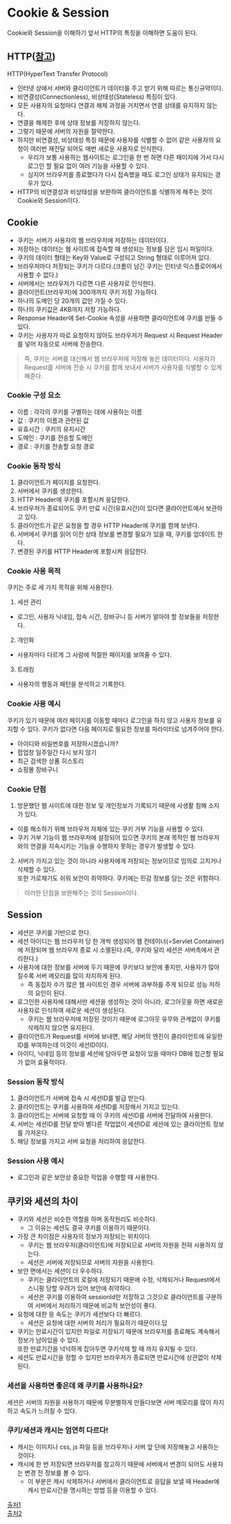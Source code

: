 # Cookie & Session
Cookie와 Session을 이해하기 앞서 HTTP의 특징을 이해하면 도움이 된다.

## HTTP([참고](https://github.com/kimkonpig/algorithm/blob/master/document/HTTP%2CHTTPS.md))
HTTP(HyperText Transfer Protocol)
- 인터넷 상에서 서버와 클라이언트가 데이터를 주고 받기 위해 따르는 통신규약이다.
- 비연결성(Connectionless), 비상태성(Stateless) 특징이 있다.
- 모든 사용자의 요청마다 연결과 해제 과정을 거치면서 연결 상태를 유지하지 않는다.
- 연결을 해제한 후에 상태 정보를 저장하지 않는다.
- 그렇기 때문에 서버의 자원을 절약한다.
- 하지만 비연결성, 비상태성 특징 때문에 사용자를 식별할 수 없어 같은 사용자의 요청이 여러번 재전달 되어도 매번 새로운 사용자로 인식한다.
  - 우리가 보통 사용하는 웹사이트는 로그인을 한 번 하면 다른 페이지에 가서 다시 로그인 할 필요 없이 여러 기능을 사용할 수 있다.
  - 심지어 브라우저를 종료했다가 다시 접속했을 때도 로그인 상태가 유지되는 경우가 있다.
- HTTP의 비연결성과 비상태성을 보완하여 클라이언트를 식별하게 해주는 것이 Cookie와 Session이다.

## Cookie
- 쿠키는 서버가 사용자의 웹 브라우저에 저장하는 데이터이다.
- 저장하는 데이터는 웹 사이트에 접속할 때 생성되는 정보를 담은 임시 파일이다.
- 쿠키의 데이터 형태는 Key와 Value로 구성되고 String 형태로 이루어져 있다.
- 브라우저마다 저장되는 쿠키가 다르다.(크롬이 남긴 쿠키는 인터넷 익스플로어에서 사용할 수 없다.)
- 서버에서는 브라우저가 다르면 다른 사용자로 인식한다.
- 클라이언트(브라우저)에 300개까지 쿠키 저장 가능하다.
- 하나의 도메인 당 20개의 값만 가질 수 있다.
- 하나의 쿠키값은 4KB까지 저정 가능하다.
- Response Header에 Set-Cookie 속성을 사용하면 클라이언트에 쿠키를 만들 수 있다.
- 쿠키는 사용자가 따로 요청하지 않아도 브라우저가 Request 시 Request Header를 넣어 자동으로 서버에 전송한다.

>즉, 쿠키는 서버를 대신해서 웹 브라우저에 저장해 놓은 데이터이다.
>사용자가 Request를 서버에 전송 시 쿠키를 함께 보내서 서버가 사용자를 식별할 수 있게 해준다.
### Cookie 구성 요소
- 이름 : 각각의 쿠키를 구별하는 데에 사용하는 이름
- 값 : 쿠키의 이름과 관련된 값
- 유효시간 : 쿠키의 유지시간
- 도메인 : 쿠키를 전송할 도메인
- 경로 : 쿠키를 전송할 요청 경로

### Cookie 동작 방식
1. 클라이언트가 페이지를 요청한다.
2. 서버에서 쿠키를 생성한다.
3. HTTP Header에 쿠키를 포함시켜 응답한다.
4. 브라우저가 종료되어도 쿠키 만료 시간(유효시간)이 있다면 클라이언트에서 보관하고 있다.
5. 클라이언트가 같은 요청을 할 경우 HTTP Header에 쿠키를 함께 보낸다.
6. 서버에서 쿠키를 읽어 이전 상태 정보를 변경할 필요가 있을 때, 쿠키를 업데이트 한다.
7. 변경된 쿠키를 HTTP Header에 포함시켜 응답한다. 

### Cookie 사용 목적
쿠키는 주로 세 가지 목적을 위해 사용한다.
1. 세션 관리
  - 로그인, 사용자 닉네임, 접속 시간, 장바구니 등 서버가 알아야 할 정보들을 저장한다.
2. 개인화
  - 사용자마다 다르게 그 사람에 적절한 페이지를 보여줄 수 있다.
3. 트래킹
  - 사용자의 행동과 패턴을 분석하고 기록한다.
  
### Cookie 사용 예시
쿠키가 있기 때문에 여러 페이지를 이동할 때마다 로그인을 하지 않고 사용자 정보를 유지할 수 있다.
쿠키가 없다면 다음 페이지로 필요한 정보를 파라미터로 넘겨주어야 한다.
- 아이디와 비밀번호를 저장하시겠습니까?
- 팝업창 일주일간 다시 보지 않기
- 최근 검색한 상품 히스토리
- 쇼핑몰 장바구니

### Cookie 단점
1. 방문했던 웹 사이트에 대한 정보 및 개인정보가 기록되기 때문에 사생활 침해 소지가 있다.
  - 이를 해소하기 위해 브라우저 자체에 있는 쿠키 거부 기능을 사용할 수 있다.
  - 쿠키 거부 기능이 웹 브라우저에 설정되어 있으면 쿠키의 본래 목적인 웹 브라우저와의 연결을 지속시키는 기능을 수행하지 못하는 경우가 발생할 수 있다.
2. 서버가 가지고 있는 것이 아니라 사용자에게 저장되는 정보이므로 임의로 고치거나 삭제할 수 있다.<br/>
또한 가로채기도 쉬워 보안이 취약하다. 쿠키에는 민감 정보를 담는 것은 위험하다.
>이러한 단점을 보완해주는 것이 Session이다.

## Session
- 세션은 쿠키를 기반으로 한다.
- 세션 아이디는 웹 브라우저 당 한 개씩 생성되어 웹 컨테이너(=Servlet Container)에 저장되며 웹 브라우저 종료 시 소멸된다.(즉, 쿠키와 달리 세션은 서버측에서 관리한다.)
- 사용자에 대한 정보를 서버에 두기 때문에 쿠키보다 보안에 좋지만, 사용자가 많아질수록 서버 메모리를 많이 차지하게 된다.
  - 즉 동접자 수가 많은 웹 사이트인 경우 서버에 과부하를 주게 되므로 성능 저하의 요인이 된다.
- 로그인한 사용자에 대해서만 세션을 생성하는 것이 아니라, 로그아웃을 하면 새로운 사용자로 인식하여 새로운 세션이 생성된다.
  - 쿠키는 웹 브라우저에 저장된 것이기 때문에 로그아웃 유무와 관계없이 쿠키를 삭제하지 않으면 유지된다.
- 클라이언트가 Request를 서버에 보내면, 해당 서버의 엔진이 클라이언트에 유일한 ID를 부여하는데 이것이 세션ID이다.
- 아이디, 닉네임 등의 정보를 세션에 담아두면 요청이 있을 때마다 DB에 접근할 필요가 없어 효율적이다.

### Session 동작 방식
1. 클라이언트가 서버에 접속 시 세션ID를 발급 받는다.
2. 클라이언트는 쿠키를 사용하여 세션ID를 저장해서 가지고 있는다.
3. 클라이언트는 서버에 요청할 때 이 쿠키의 세션ID를 서버에 전달하여 사용한다.
4. 서버는 세션ID를 전달 받아 별다른 작업없이 세션ID로 세션에 있는 클라이언트 정보를 가져온다.
5. 해당 정보를 가지고 서버 요청을 처리하여 응답한다.

### Session 사용 예시
- 로그인과 같은 보안상 중요한 작업을 수행할 때 사용한다.

## 쿠키와 세션의 차이
- 쿠키와 세션은 비슷한 역할을 하며 동작원리도 비슷하다.
  - 그 이유는 세션도 결국 쿠키를 이용하기 때문이다.
- 가장 큰 차이점은 사용자의 정보가 저장되는 위치이다.
  - 쿠키는 웹 브라우저(클라이언트)에 저장되므로 서버의 자원을 전혀 사용하지 않는다.
  - 세션은 서버에 저장되므로 서버의 자원을 사용한다.
- 보안 면에서는 세션이 더 우수하다.
  - 쿠키는 클라이언트의 로컬에 저장되기 때문에 수정, 삭제되거나 Request에서 스니핑 당할 우려가 있어 보안에 취약하다.
  - 세션은 쿠키를 이용하여 sessionId만 저장하고 그것으로 클라이언트를 구분하여 서버에서 처리하기 때문에 비교적 보안성이 좋다.
- 요청에 대한 응 속도는 쿠키가 세션보다 더 빠르다.
  - 세션은 요청에 대한 서버의 처리가 필요하기 때문이다.답
- 쿠키는 만료시간이 있지만 파일로 저장되기 때문에 브라우저를 종료해도 계속해서 정보가 남아있을 수 있다.<br/>
또한 만료기간을 넉넉하게 잡아두면 쿠키삭제 할 때 까지 유지될 수 있다.
- 세션도 만료시간을 정할 수 있지만 브라우저가 종료되면 만료시간에 상관없이 삭제된다.

### 세션을 사용하면 좋은데 왜 쿠키를 사용하나요?
세션은 서버의 자원을 사용하기 때문에 무분별하게 만들다보면 서버 메모리를 많이 차지하고 속도가 느려질 수 있다.

### 쿠키/세션과 캐시는 엄연히 다르다!
- 캐시는 이미지나 css, js 파일 등을 브라우저나 서버 앞 단에 저장해놓고 사용하는 것이다.
- 캐시에 한 번 저장되면 브라우저를 참고하기 때문에 서버에서 변경이 되어도 사용자는 변경 전 정보를 볼 수 있다.
  - 이 부분은 캐시 삭제하거나 서버에서 클라이언트로 응답을 보낼 때 Header에 캐시 만료시간을 명시하는 방법 등을 이용할 수 있다.

[출처1](https://interconnection.tistory.com/74)<br/>
[출처2](https://devuna.tistory.com/23)